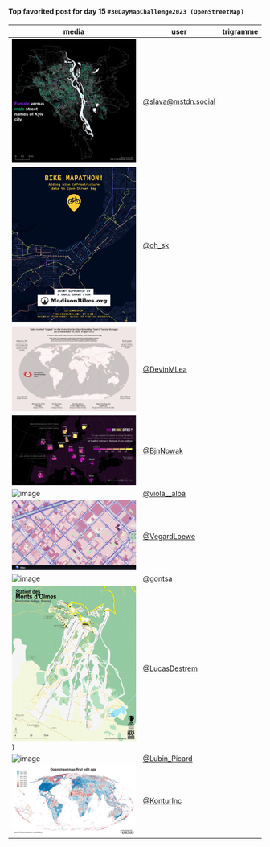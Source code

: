 #### Top favorited post for day 15 `#30DayMapChallenge2023 (OpenStreetMap)`

| media | user | trigramme |
|-------|------|-----------|
|![image](uploads/cb0058101696bd3121479d69f0479819/image.png)|[@slava@mstdn.social](https://mastodon.tetaneutral.net/@slava@mstdn.social/111414402134413733)|  |
|![image](uploads/a7609ceaf8ba4f8f76d51fb5868a82ff/image.png)|[@oh_sk](https://twitter.com/oh_sk/status/1724791083073454456)|  |
|![image](uploads/c80f537a22df64982dea1d4860de4e1e/image.png)|[@DevinMLea](https://twitter.com/DevinMLea/status/1724816741165920539)|  |
|![image](uploads/ed5b36d0349ea2cb8700606bce627ef1/image.png)|[@BjnNowak](https://twitter.com/BjnNowak/status/1724664776817864943)|  |
|![image](uploads/e9cc90ada07739a26bcc6fd47aceb918/image.png)|[@viola__alba](https://twitter.com/viola__alba/status/1724756714921038088)|  |
|![image](uploads/c2a47d0e804f34f4a7b0caccbe8466d1/image.png)|[@VegardLoewe](https://twitter.com/VegardLoewe/status/1724883156191338630)|  |
|![image](uploads/06faec4d7141f4b4f0a9c4d71365d2d1/image.png)|[@gontsa](https://twitter.com/gontsa/status/1724961457169744240)|  |
|![image](uploads/e441dddb6475751b3373207d949e33a2/image.png))|[@LucasDestrem](https://twitter.com/LucasDestrem/status/1724887606050123874)|  |
|![image](uploads/527a54c3289029f3572c179f51f6c398/image.png)|[@Lubin_Picard](https://twitter.com/Lubin_Picard/status/1724683651173241150)|  |
|![image](uploads/974655f43628e62554d4b961ccf8f93a/image.png)|[@KonturInc](https://twitter.com/KonturInc/status/1724709820832366646)|  |